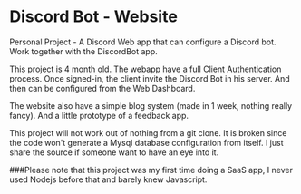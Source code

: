 # Discord Bot - Website
 Personal Project - A Discord Web app that can configure a Discord bot. Work together with the DiscordBot app. 
 
 This project is 4 month old. The webapp have a full Client Authentication process. Once signed-in, the client invite the Discord Bot in his server. And then can be configured from the Web Dashboard. 
 
 The website also have a simple blog system (made in 1 week, nothing really fancy). And a little prototype of a feedback app.
 
 
 This project will not work out of nothing from a git clone. It is broken since the code won't generate a Mysql database configuration from itself. I just share the source if someone want to have an eye into it. 
 
 ###Please note that this project was my first time doing a SaaS app, I never used Nodejs before that and barely knew Javascript.
